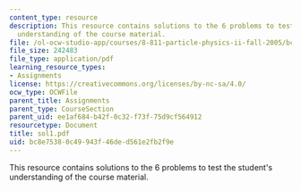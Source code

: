 ```yaml
---
content_type: resource
description: This resource contains solutions to the 6 problems to test the student's
  understanding of the course material.
file: /ol-ocw-studio-app/courses/8-811-particle-physics-ii-fall-2005/bc8e75380c49943f46ded561e2fb2f9e_sol1.pdf
file_size: 242483
file_type: application/pdf
learning_resource_types:
- Assignments
license: https://creativecommons.org/licenses/by-nc-sa/4.0/
ocw_type: OCWFile
parent_title: Assignments
parent_type: CourseSection
parent_uid: ee1af684-b42f-0c32-f73f-75d9cf564912
resourcetype: Document
title: sol1.pdf
uid: bc8e7538-0c49-943f-46de-d561e2fb2f9e
---
```

This resource contains solutions to the 6 problems to test the student's understanding of the course material.